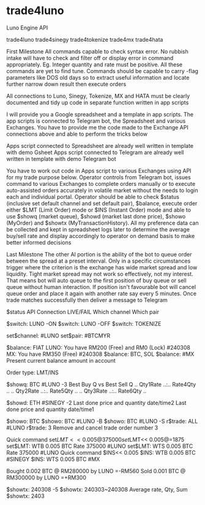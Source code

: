 # trade4luno
Luno Engine API


trade4luno
trade4sinegy
trade4tokenize
trade4mx
trade4hata

First Milestone 
All commands capable to check syntax error. No rubbish intake will have to check and filter off or display error in command appropriately. Eg. Integer quantity and rate must be positive. All these commands are yet to find tune. Commands should be capable to carry -flag parameters like DOS old days so to extract useful information and locate further narrow down result then execute orders

All connections to Luno, Sinegy, Tokenize, MX and HATA must be clearly documented and tidy up code in separate function written in app scripts

I will provide you a Google spreadsheet and a template in app scripts. The app scripts is connected to Telegram bot, the Spreadsheet and various Exchanges. You have to provide me the code made to the Exchange API connections above and able to perform the tricks below 

Apps script connected to Spreadsheet are already well written in template with demo Gsheet
Apps script connected to Telegram are already well written in template with demo Telegram bot

You have to work out code in Apps script to various Exchanges using API for my trade purpose below. Operator controls from Telegram bot, issues command to various Exchanges to complete orders manually or to execute auto-assisted orders accurately in volatile market without the needs to login each and individual portal. Operator should be able to check $status (inclusive set default channel and set default pair), $balance, execute order either $LMT (Limit Order) mode or $INS (Instant Order) mode and able to use $showq (market queue), $showd (market last done price), $showo (MyOrder) and $showtx (MyTransactionHistory). All my preference data can be collected and kept in spreadsheet logs later to determine the average buy/sell rate and display accordingly to operator on demand basis to make better informed decisions 

Last Milestone 
The other AI portion is the ability of the bot to queue order between the spread at a preset interval. Only in a specific circumstances trigger where the criterion is the exchange has wide market spread and low liquidity. Tight market spread may not work so effectively, not my interest. That means bot will auto queue to the first position of buy queue or sell queue without human interaction. If position isn't favourable bot will cancel queue order and place it again with another rate say every 5 minutes. Once trade matches successfully then deliver a message to Telegram 

$status
API Connection LIVE/FAIL
Which channel 
Which pair

$switch: LUNO -ON
$switch: LUNO -OFF
$switch: TOKENIZE

set$channel: #LUNO
set$pair: #BTCMYR

$balance: FIAT
LUNO: You have RM200 (Free) and RM0 (Lock) #240308
MX: You have RM350 (Free) #240308
$balance: BTC, SOL
$balance: #MX
Present current balance amount in account 

Order type: LMT/INS

$showq: BTC #LUNO -3
Best Buy Q vs Best Sell Q
.. Qty1Rate ..:.. Rate4Qty ..
.. Qty2Rate ..:.. Rate5Qty ..
.. Qty3Rate ..:.. Rate6Qty ..

$showd: ETH #SINEGY -2
Last done price and quantity date/time2
Last done price and quantity date/time1

$showo: BTC
$showo: BTC #LUNO -B
$showo: BTC #LUNO -S
r$trade: ALL #LUNO
r$trade: 3
Remove and cancel trade order number 3

Quick command
set$LMT<< 0.005@375000
set$LMT<< 0.005@=1875
set$LMT: WTB 0.005 BTC Rate 375000 #LUNO
set$LMT: WTS 0.005 BTC Rate 375000 #LUNO
Quick command 
$INS<< 0.005
$INS: WTB 0.005 BTC #SINEGY
$INS: WTS 0.005 BTC #MX

Bought 0.002 BTC @ RM280000 by LUNO
=-RM560
Sold 0.001 BTC @ RM300000 by LUNO
=+RM300

$showtx: 240308 -5
$showtx: 240303~240308
Average rate, Qty, Sum
$showtx: 2403
